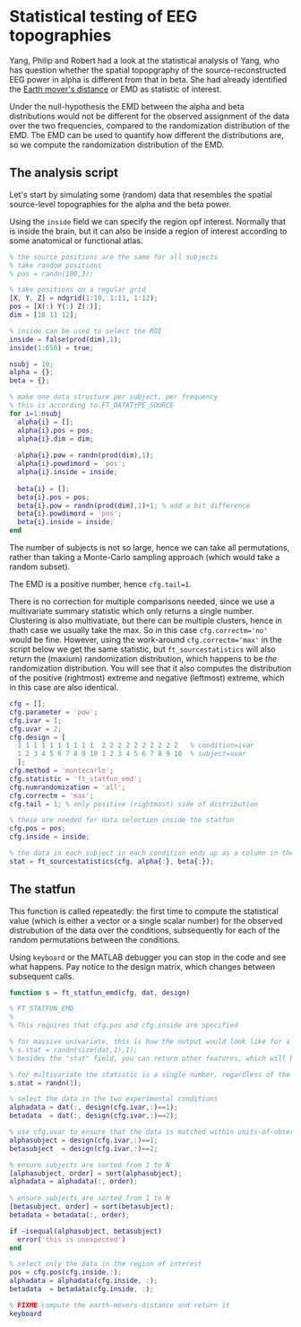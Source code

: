 # Statistical testing of EEG topographies

Yang, Philip and Robert had a look at the statistical analysis of Yang, who has question whether the spatial topopgraphy of the source-reconstructed EEG power in alpha is different from that in beta. She had already identified the [Earth mover's distance](https://en.wikipedia.org/wiki/Earth_mover%27s_distance) or EMD as statistic of interest.

Under the null-hypothesis the EMD between the alpha and beta distributions would not be different for the observed assignment of the data over the two frequencies, compared to the randomization distribution of the EMD. The EMD can be used to quantify how different the distributions are, so we compute the randomization distribution of the EMD.

## The analysis script

Let's start by simulating some (random) data that resembles the spatial source-level topographies for the alpha and the beta power.

Using the `inside` field we can specify the region opf interest. Normally that is inside the brain, but it can also be inside a region of interest according to some anatomical or functional atlas.

```matlab
% the source positions are the same for all subjects
% take random positions
% pos = randn(100,3);

% take positions on a regular grid
[X, Y, Z] = ndgrid(1:10, 1:11, 1:12);
pos = [X(:) Y(:) Z(:)];
dim = [10 11 12];

% inside can be used to select the ROI
inside = false(prod(dim),1);
inside(1:650) = true;

nsubj = 10;
alpha = {};
beta = {};

% make one data structure per subject, per frequency
% this is according to FT_DATATYPE_SOURCE
for i=1:nsubj
  alpha{i} = [];
  alpha{i}.pos = pos;
  alpha{i}.dim = dim;
  
  alpha{i}.pow = randn(prod(dim),1);
  alpha{i}.powdimord = 'pos';
  alpha{i}.inside = inside;
  
  beta{i} = [];
  beta{i}.pos = pos;
  beta{i}.pow = randn(prod(dim),1)+1; % add a bit difference
  beta{i}.powdimord = 'pos';
  beta{i}.inside = inside;
end
```

The number of subjects is not so large, hence we can take all permutations, rather than taking a Monte-Carlo sampling approach (which would take a random subset).

The EMD is a positive number, hence `cfg.tail=1`.

There is no correction for multiple comparisons needed, since we use a multivariate summary statistic which only returns a single number. Clustering is also multivatiate, but there can be multiple clusters, hence in thath case we usually take the max. So in this case `cfg.correctm='no'` would be fine. However, using the work-around `cfg.correctm='max'` in the script below we get the same statistic, but `ft_sourcestatistics` will also return the (maxium) randomization distribution, which happens to be *the* randomization distribution. You will see that it also computes the distribution of the positive (rightmost) extreme and negative (leftmost) extreme, which in this case are also identical.

```matlab
cfg = [];
cfg.parameter = 'pow';
cfg.ivar = 1;
cfg.uvar = 2;
cfg.design = [
  1 1 1 1 1 1 1 1 1 1  2 2 2 2 2 2 2 2 2 2   % condition=ivar
  1 2 3 4 5 6 7 8 9 10 1 2 3 4 5 6 7 8 9 10  % subject=uvar
  ];
cfg.method = 'montecarlo';
cfg.statistic = 'ft_statfun_emd';
cfg.numrandomization = 'all';
cfg.correctm = 'max';
cfg.tail = 1; % only positive (rightmost) side of distribution

% these are needed for data selection inside the statfun
cfg.pos = pos;
cfg.inside = inside;

% the data in each subject in each condition ends up as a column in the "dat" matrix
stat = ft_sourcestatistics(cfg, alpha{:}, beta{:});

```

## The statfun

This function is called repeatedly: the first time to compute the statistical value (which is either a vector or a single scalar number) for the observed distrubution of the data over the conditions, subsequently for each of the random permutations between the conditions.

Using `keyboard` or the MATLAB debugger you can stop in the code and see what happens. Pay notice to the design matrix, which changes between subsequent calls.

```matlab
function s = ft_statfun_emd(cfg, dat, design)

% FT_STATFUN_EMD
%
% This requires that cfg.pos and cfg.inside are specified

% for massive univariate, this is how the output would look like for a paired t-test
% s.stat = randn(size(dat,1),1);
% besides the "stat" field, you can return other features, which will be passed on to the output

% for multivariate the statistic is a single number, regardless of the dimensions of the data
s.stat = randn(1);

% select the data in the two experimental conditions
alphadata = dat(:, design(cfg.ivar,:)==1);
betadata  = dat(:, design(cfg.ivar,:)==2);

% use cfg.uvar to ensure that the data is matched within units-of-observation (subjects)
alphasubject = design(cfg.ivar,:)==1;
betasubject  = design(cfg.ivar,:)==2;

% ensure subjects are sorted from 1 to N
[alphasubject, order] = sort(alphasubject);
alphadata = alphadata(:, order);
 
% ensure subjects are sorted from 1 to N
[betasubject, order] = sort(betasubject);
betadata = betadata(:, order);

if ~isequal(alphasubject, betasubject)
  error('this is unexpected')
end

% select only the data in the region of interest
pos = cfg.pos(cfg.inside,:);
alphadata = alphadata(cfg.inside, :);
betadata  = betadata(cfg.inside, :);

% FIXME compute the earth-movers-distance and return it
keyboard

```
